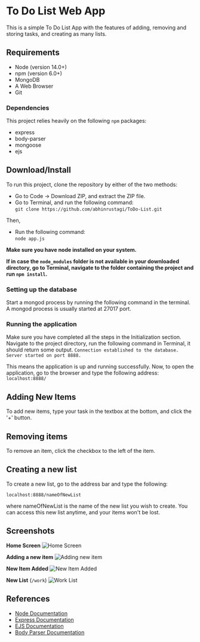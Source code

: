 # To Do List Web App
This is a simple To Do List App with the features of adding, removing and storing tasks, and creating as many lists. 

## Requirements
- Node (version 14.0+)
- npm (version 6.0+)
- MongoDB
- A Web Browser
- Git

### Dependencies
This project relies heavily on the following ```npm``` packages:
- express
- body-parser
- mongoose
- ejs

## Download/Install
To run this project, clone the repository by either of the two methods:
- Go to Code → Download ZIP, and extract the ZIP file.
- Go to Terminal, and run the following command: <br>
```git clone https://github.com/abhinrustagi/ToDo-List.git```

Then,
- Run the following command: <br> ```node app.js```

**Make sure you have node installed on your system.**

**If in case the ```node_modules``` folder is not available in your downloaded directory, go to Terminal, navigate to the folder containing the project and run ```npm install```.**

### Setting up the database
Start a mongod process by running the following command in the terminal. A mongod process is usually started at 27017 port.

### Running the application
Make sure you have completed all the steps in the Initialization section. Navigate to the project directory, run the following command in Terminal, it should return some output.
```Connection established to the database.```
```Server started on port 8888.```

This means the application is up and running successfully. Now, to open the application, go to the browser and type the following address:
```localhost:8888/```

## Adding New Items
To add new items, type your task in the textbox at the bottom, and click the '+' button.

## Removing items
To remove an item, click the checkbox to the left of the item.

## Creating a new list
To create a new list, go to the address bar and type the following:

```localhost:8888/nameOfNewList```
      
where nameOfNewList is the name of the new list you wish to create. You can access this new list anytime, and your items won't be lost.

## Screenshots
**Home Screen**
![Home Screen](screens/Screen1.png)

**Adding a new item**
![Adding new item](screens/Screen2.png)

**New Item Added**
![New Item Added](screens/Screen4.png)

**New List** (```/work```)
![Work List](screens/Screen3.png)

## References
- [Node Documentation](https://nodejs.org/en/docs/)
- [Express Documentation](https://expressjs.com/)
- [EJS Documentation](https://ejs.co/#docs)
- [Body Parser Documentation](https://www.npmjs.com/package/body-parser)
